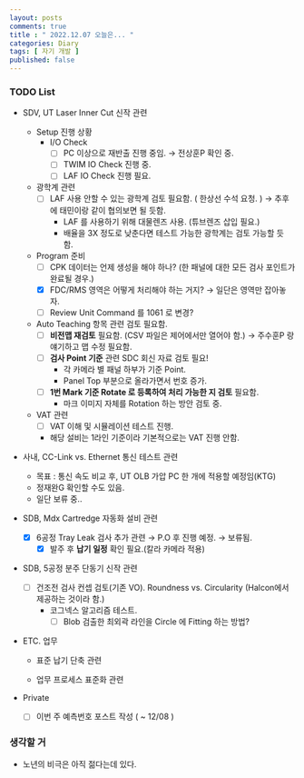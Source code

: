 ```yaml
---
layout: posts
comments: true
title : " 2022.12.07 오늘은... "
categories: Diary
tags: [ 자기 개발 ]
published: false
---
```


### TODO List

- SDV, UT Laser Inner Cut 신작 관련

  - Setup 진행 상황
    - I/O Check
      - [ ] PC 이상으로 재반출 진행 중임. → 전상훈P 확인 중.
      - [ ] TWIM IO Check 진행 중.
      - [ ] LAF IO Check 진행 필요.

  - 광학계 관련
    - [ ] LAF 사용 안할 수 있는 광학계 검토 필요함. ( 한상선 수석 요청. ) → 추후에 태민이랑 같이 협의보면 될 듯함.
      - LAF 를 사용하기 위해 대물렌즈 사용. (튜브렌즈 삽입 필요.)
      - 배율을 3X 정도로 낮춘다면 테스트 가능한 광학계는 검토 가능할 듯 함.

  - Program 준비
    - [ ] CPK 데이터는 언제 생성을 해야 하나? (한 패널에 대한 모든 검사 포인트가 완료될 경우.)
    - [x] FDC/RMS 영역은 어떻게 처리해야 하는 거지? → 일단은 영역만 잡아놓자.
    - [ ] Review Unit Command 를 1061 로 변경?

  - Auto Teaching 항목 관련 검토 필요함.
    - [ ] **비전맵 재검토** 필요함. (CSV 파일은 제어에서만 열어야 함.) → 주수훈P 랑 얘기하고 맵 수정 필요함.
    - [ ] **검사 Point 기준** 관련 SDC 회신 자료 검토 필요!
      - 각 카메라 별 패널 하부가 기준 Point.
      - Panel Top 부분으로 올라가면서 번호 증가.
    - [ ] **1번 Mark 기준 Rotate 로 등록하여 처리 가능한 지 검토** 필요함.
      - 마크 이미지 자체를 Rotation 하는 방안 검토 중.

  - VAT 관련
    - [ ] VAT 이해 및 시뮬레이션 테스트 진행.
    - 해당 설비는 1라인 기준이라 기본적으로는 VAT 진행 안함.

- 사내, CC-Link vs. Ethernet 통신 테스트 관련
  - 목표 : 통신 속도 비교 후, UT OLB 가압 PC 한 개에 적용할 예정임(KTG)
  - 정재완G 확인할 수도 있음.
  - 일단 보류 중..

- SDB, Mdx Cartredge 자동화 설비 관련
  - [x] 6공정 Tray Leak 검사 추가 관련 → P.O 후 진행 예정. → 보류됨.
    - [x] 발주 후 **납기 일정** 확인 필요.(칼라 카메라 적용)

- SDB, 5공정 분주 단동기 신작 관련
  - [ ] 건조전 검사 컨셉 검토(기존 VO). Roundness vs. Circularity (Halcon에서 제공하는 것이라 함.)
    - 코그넥스 알고리즘 테스트.
      - [ ] Blob 검출한 최외곽 라인을 Circle 에 Fitting 하는 방법?

- ETC. 업무
  - 표준 납기 단축 관련

  - 업무 프로세스 표준화 관련

- Private
  - [ ] 이번 주 예측번호 포스트 작성 ( ~ 12/08 )

### 생각할 거

- 노년의 비극은 아직 젊다는데 있다.
